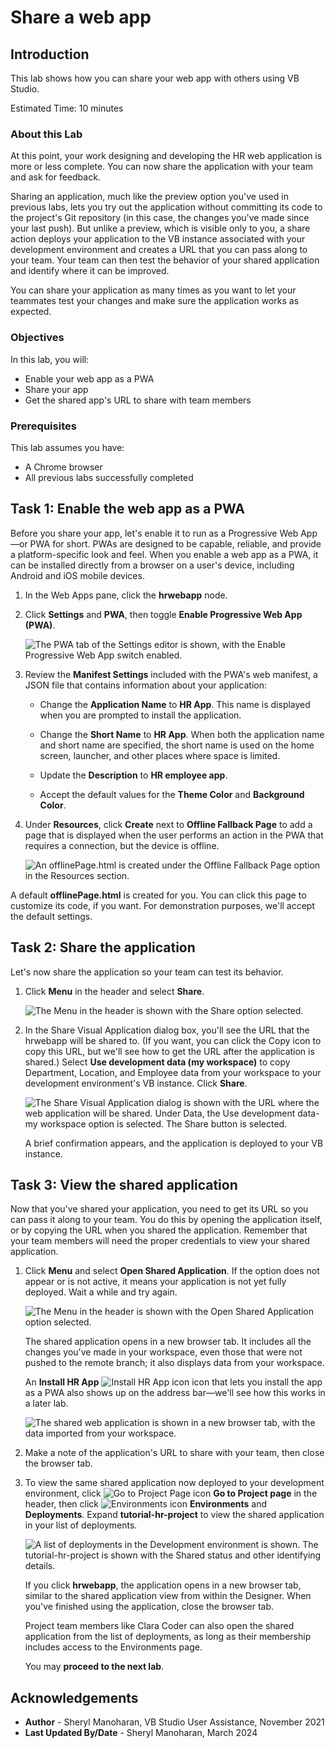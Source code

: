 # Share a web app

## Introduction

This lab shows how you can share your web app with others using VB Studio.

Estimated Time: 10 minutes

### About this Lab

At this point, your work designing and developing the HR web application is more or less complete. You can now share the application with your team and ask for feedback.

Sharing an application, much like the preview option you've used in previous labs, lets you try out the application without committing its code to the project's Git repository (in this case, the changes you've made since your last push). But unlike a preview, which is visible only to you, a share action deploys your application to the VB instance associated with your development environment and creates a URL that you can pass along to your team. Your team can then test the behavior of your shared application and identify where it can be improved.

You can share your application as many times as you want to let your teammates test your changes and make sure the application works as expected.

### Objectives

In this lab, you will:

* Enable your web app as a PWA
* Share your app
* Get the shared app's URL to share with team members

### Prerequisites

This lab assumes you have:

* A Chrome browser
* All previous labs successfully completed

## Task 1: Enable the web app as a PWA

Before you share your app, let's enable it to run as a Progressive Web App—or PWA for short. PWAs are designed to be capable, reliable, and provide a platform-specific look and feel. When you enable a web app as a PWA, it can be installed directly from a browser on a user's device, including Android and iOS mobile devices.

1. In the Web Apps pane, click the **hrwebapp** node.

2. Click **Settings** and **PWA**, then toggle **Enable Progressive Web App (PWA)**.

    ![The PWA tab of the Settings editor is shown, with the Enable Progressive Web App switch enabled.](images/enable.png " ")

3. Review the **Manifest Settings** included with the PWA's web manifest, a JSON file that contains information about your application:

    * Change the **Application Name** to **HR App**. This name is displayed when you are prompted to install the application.

    * Change the **Short Name** to **HR App**. When both the application name and short name are specified, the short name is used on the home screen, launcher, and other places where space is limited.

    * Update the **Description** to **HR employee app**.

    * Accept the default values for the **Theme Color** and **Background Color**.

4. Under **Resources**, click **Create** next to **Offline Fallback Page** to add a page that is displayed when the user performs an action in the PWA that requires a connection, but the device is offline.

    ![An offlinePage.html is created under the Offline Fallback Page option in the Resources section.](images/offlinepage.png " ")

  A default **offlinePage.html** is created for you. You can click this page to customize its code, if you want. For demonstration purposes, we'll accept the default settings.

## Task 2: Share the application

Let's now share the application so your team can test its behavior.

1. Click **Menu** in the header and select **Share**.

    ![The Menu in the header is shown with the Share option selected.](images/share.png "")

2. In the Share Visual Application dialog box, you'll see the URL that the hrwebapp will be shared to. (If you want, you can click the Copy icon to copy this URL, but we'll see how to get the URL after the application is shared.) Select **Use development data (my workspace)** to copy Department, Location, and Employee data from your workspace to your development environment's VB instance. Click **Share**.

    ![The Share Visual Application dialog is shown with the URL where the web application will be shared. Under Data, the Use development data-my workspace  option is selected. The Share button is selected.](images/share-application.png "")

    A brief confirmation appears, and the application is deployed to your VB instance.

## Task 3: View the shared application

Now that you've shared your application, you need to get its URL so you can pass it along to your team. You do this by opening the application itself, or by copying the URL when you shared the application. Remember that your team members will need the proper credentials to view your shared application.

1. Click **Menu** and select **Open Shared Application**. If the option does not appear or is not active, it means your application is not yet fully deployed. Wait a while and try again.

    ![The Menu in the header is shown with the Open Shared Application option selected.](images/open-shared-application.png "")

    The shared application opens in a new browser tab. It includes all the changes you've made in your workspace, even those that were not pushed to the remote branch; it also displays data from your workspace.

    An **Install HR App** ![Install HR App icon](images/install-app-icon.png) icon that lets you install the app as a PWA also shows up on the address bar—we'll see how this works in a later lab.

    ![The shared web application is shown in a new browser tab, with the data imported from your workspace.](images/open-shared-application-result.png "")

2. Make a note of the application's URL to share with your team, then close the browser tab.
3. To view the same shared application now deployed to your development environment, click ![Go to Project Page icon](images/go-to-project-home-icon.png) **Go to Project page** in the header, then click ![Environments icon](images/vbs-environments-icon.png) **Environments** and **Deployments**. Expand **tutorial-hr-project** to view the shared application in your list of deployments.

    ![A list of deployments in the Development environment is shown. The tutorial-hr-project is shown with the Shared status and other identifying details.](images/shared-deployment.png "")

    If you click **hrwebapp**, the application opens in a new browser tab, similar to the shared application view from within the Designer. When you've finished using the application, close the browser tab.

    Project team members like Clara Coder can also open the shared application from the list of deployments, as long as their membership includes access to the Environments page.

    You may **proceed to the next lab**.

## Acknowledgements

* **Author** - Sheryl Manoharan, VB Studio User Assistance, November 2021
* **Last Updated By/Date** - Sheryl Manoharan, March 2024
